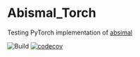 # Abismal_Torch
Testing PyTorch implementation of [absimal](https://github.com/rs-station/abismal/tree/serialization)

![Build](https://github.com/rs-station/reciprocalspaceship/workflows/Build/badge.svg)
[![codecov](https://codecov.io/gh/DorisMai/abismal_torch/graph/badge.svg?token=VS8SANGY1B)](https://codecov.io/gh/DorisMai/abismal_torch)
